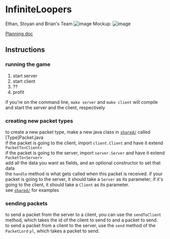 # InfiniteLoopers
Ethan, Stoyan and Brian's Team
![image](https://github.com/MrCampbellICS4U/InfiniteLoopers/assets/101023105/7834bc98-da9a-45f0-9097-8cef6883c3f7)
Mockup:
![image](https://github.com/MrCampbellICS4U/InfiniteLoopers/assets/154549832/ab00224d-01c5-4b70-a005-edeff0b7ad69)
  
[Planning doc](https://docs.google.com/document/d/1hbj9Qk5E5bjvUshHamrvtHdDFZhmCvz4Bq9szGMPqUg/edit)

## Instructions

### running the game
1. start server
2. start client
3. ??
4. profit

if you're on the command line, `make server` and `make client` will compile and start the server and the client, respectively

### creating new packet types
to create a new packet type, make a new java class in [`shared/`](src/shared/) called [Type]Packet.java  
if the packet is going to the client, import `client.Client` and have it extend `PacketTo<Client>`  
if the packet is going to the server, import `server.Server` and have it extend `PacketTo<Server>`  
add all the data you want as fields, and an optional constructor to set that data  
the `handle` method is what gets called when this packet is received. if your packet is going to the server, it should take a `Server` as its parameter; if it's going to the client, it should take a `Client` as its parameter.  
see [`shared/`](src/shared/) for examples  

### sending packets
to send a packet from the server to a client, you can use the `sendToClient` method, which takes the id of the client to send to and a packet to send.  
to send a packet from a client to the server, use the `send` method of the `PacketLord` `pl`, which takes a packet to send.  

